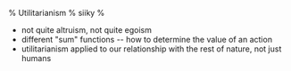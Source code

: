 % Utilitarianism
% siiky
%

 * not quite altruism, not quite egoism
 * different "sum" functions -- how to determine the value of an action
 * utilitarianism applied to our relationship with the rest of nature, not just
   humans
